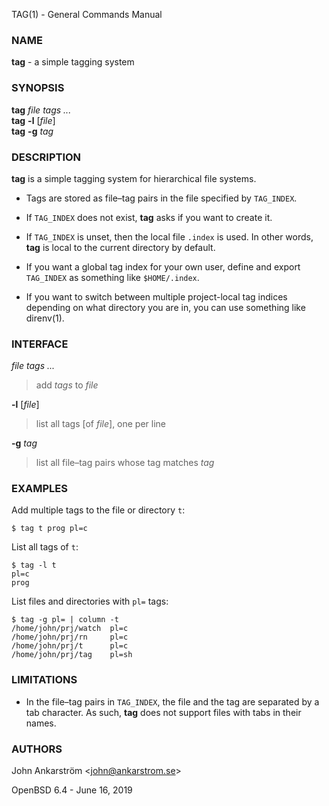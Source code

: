 TAG(1) - General Commands Manual

### NAME

**tag** - a simple tagging system

### SYNOPSIS

**tag**
*file*
*tags&nbsp;...*  
**tag**
**-l**&nbsp;\[*file*]  
**tag**
**-g**&nbsp;*tag*

### DESCRIPTION

**tag**
is a simple tagging system for hierarchical file systems.

-	Tags are stored as file&#8211;tag pairs in the file specified by
	`TAG_INDEX`.

-	If
	`TAG_INDEX`
	does not exist,
	**tag**
	asks if you want to create it.

-	If
	`TAG_INDEX`
	is unset, then the local file
	`.index`
	is used.
	In other words,
	**tag**
	is local to the current directory by default.

-	If you want a global tag index for your own user, define and export
	`TAG_INDEX`
	as something like
	`$HOME/.index`.

-	If you want to switch between multiple project-local tag indices
	depending on what directory you are in, you can use something like
	direnv(1).

### INTERFACE

*file* *tags ...*

> add
> *tags*
> to
> *file*

**-l** \[*file*]

> list all tags \[of
> *file*],
> one per line

**-g** *tag*

> list all file&#8211;tag pairs whose tag matches
> *tag*

### EXAMPLES

Add multiple tags to the file or directory
`t`:

	$ tag t prog pl=c

List all tags of
`t`:

	$ tag -l t
	pl=c
	prog

List files and directories with
`pl=`
tags:

	$ tag -g pl= | column -t
	/home/john/prj/watch  pl=c
	/home/john/prj/rn     pl=c
	/home/john/prj/t      pl=c
	/home/john/prj/tag    pl=sh

### LIMITATIONS

-	In the file&#8211;tag pairs in
	`TAG_INDEX`,
	the file and the tag are separated by a tab character.
	As such,
	**tag**
	does not support files with tabs in their names.

### AUTHORS

John Ankarstr&#246;m &lt;[john@ankarstrom.se](mailto:john@ankarstrom.se)&gt;

OpenBSD 6.4 - June 16, 2019

